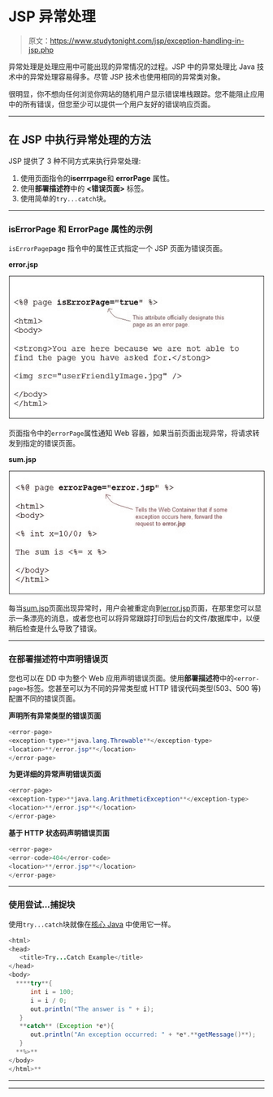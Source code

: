 # JSP 异常处理

> 原文：<https://www.studytonight.com/jsp/exception-handling-in-jsp.php>

异常处理是处理应用中可能出现的异常情况的过程。JSP 中的异常处理比 Java 技术中的异常处理容易得多。尽管 JSP 技术也使用相同的异常类对象。

很明显，你不想向任何浏览你网站的随机用户显示错误堆栈跟踪。您不能阻止应用中的所有错误，但您至少可以提供一个用户友好的错误响应页面。

* * *

## 在 JSP 中执行异常处理的方法

JSP 提供了 3 种不同方式来执行异常处理:

1.  使用页面指令的**iserrrpage**和 **errorPage** 属性。
2.  使用**部署描述符**中的 **<错误页面>** 标签。
3.  使用简单的`try...catch`块。

* * *

### isErrorPage 和 ErrorPage 属性的示例

`isErrorPage`page 指令中的属性正式指定一个 JSP 页面为错误页面。

**error.jsp**

![Exception handling in Jsp](img/d4df877d8eff22b0745de3185200e578.png)

页面指令中的`errorPage`属性通知 Web 容器，如果当前页面出现异常，将请求转发到指定的错误页面。

**sum.jsp**

![Exception handling in Jsp](img/b1aa0d13526279237546a6ff6969c920.png)

每当<u>sum.jsp</u>页面出现异常时，用户会被重定向到<u>error.jsp</u>页面，在那里您可以显示一条漂亮的消息，或者您也可以将异常跟踪打印到后台的文件/数据库中，以便稍后检查是什么导致了错误。

 ** * *

### 在部署描述符中声明错误页

您也可以在 DD 中为整个 Web 应用声明错误页面。使用**部署描述符**中的`<error-page>`标签。您甚至可以为不同的异常类型或 HTTP 错误代码类型(503、500 等)配置不同的错误页面。

**声明所有异常类型的错误页面**

```java
<error-page>
<exception-type>**java.lang.Throwable**</exception-type>
<location>**/error.jsp**</location>
</error-page> 
```

**为更详细的异常声明错误页面**

```java
<error-page>
<exception-type>**java.lang.ArithmeticException**</exception-type>
<location>**/error.jsp**</location>
</error-page> 
```

**基于 HTTP 状态码声明错误页面**

```java
<error-page>
<error-code>404</error-code>
<location>**/error.jsp**</location>
</error-page> 
```

* * *

### 使用尝试...捕捉块

使用`try...catch`块就像在[核心 Java](/java/overview-of-java.php) 中使用它一样。

```java
<html>
<head>
   <title>Try...Catch Example</title>
</head>
<body>
  ****try**{
      int i = 100;
      i = i / 0;
      out.println("The answer is " + i);
   }
   **catch** (Exception *e*){
      out.println("An exception occurred: " + *e*.**getMessage()**);
   }
  **%>**
</body>
</html>** 
```

* * *

* * **